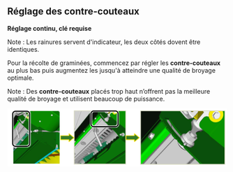 ## Réglage des contre-couteaux

**Réglage continu, clé requise**

Note : Les rainures servent d'indicateur, les deux côtés dovent être identiques.

Pour la récolte de graminées, commencez par régler les **contre-couteaux** au plus bas puis augmentez les jusqu'à atteindre une qualité de broyage optimale.

Note : Des **contre-couteaux** placés trop haut n’offrent pas la meilleure qualité de broyage et utilisent
beaucoup de puissance.

<img src="../images/reglage_contre_couteaux.png" width="600px" alt="réglage des contre-couteaux"> 